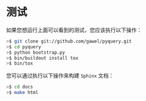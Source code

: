# 测试

如果您想运行上面可以看到的测试，您应该执行以下操作：

```bash
>$ git clone git://github.com/gawel/pyquery.git
>$ cd pyquery
>$ python bootstrap.py
>$ bin/buildout install tox
>$ bin/tox
```

您可以通过执行以下操作来构建 `Sphinx` 文档：

```bash
>$ cd docs
>$ make html
```
